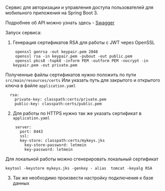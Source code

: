 Сервис для авторизации и управления доступа пользователей для мобильного приложения на Spring Boot 3.

Подробнее об API можно узнать здесь - [Swagger](https://gribanoveu.github.io/Spring-auth-backend-service/)

Запуск сервиса:
1. Генерация сертификатов RSA для работы с JWT через OpenSSL

	    openssl genrsa -out keypair.pem 2048
	    openssl rsa -in keypair.pem -pubout -out public.pem
	    openssl pkcs8 -topk8 -inform PEM -outform PEM -nocrypt -in keypair.pem -out private.pem
  
  Полученные файлы сертификатов нужно положить по пути `src/main/resources/certs`
  Или указать путь для закрытого и открытого ключа в файле `application.yaml`

      rsa:  
        private-key: classpath:certs/private.pem  
        public-key: classpath:certs/public.pem

2. Для работы по HTTPS нужно так же указать сертификат в `application.yaml`

	    server:  
	      port: 8443  
	      ssl:  
	      key-store: classpath:certs/mykeys.jks  
	        key-store-password: letmein  
	        key-password: letmein

Для локальной работы можно сгенерировать локальный сертификат

`keytool -keystore mykeys.jks -genkey - alias  tomcat -keyalg RSA`

3. Так же необходимо произвести настройку подключения к базе данных
